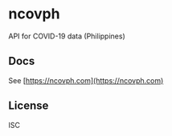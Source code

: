 # ncovph

API for COVID-19 data (Philippines)

## Docs

See [https://ncovph.com](https://ncovph.com)

## License

ISC
